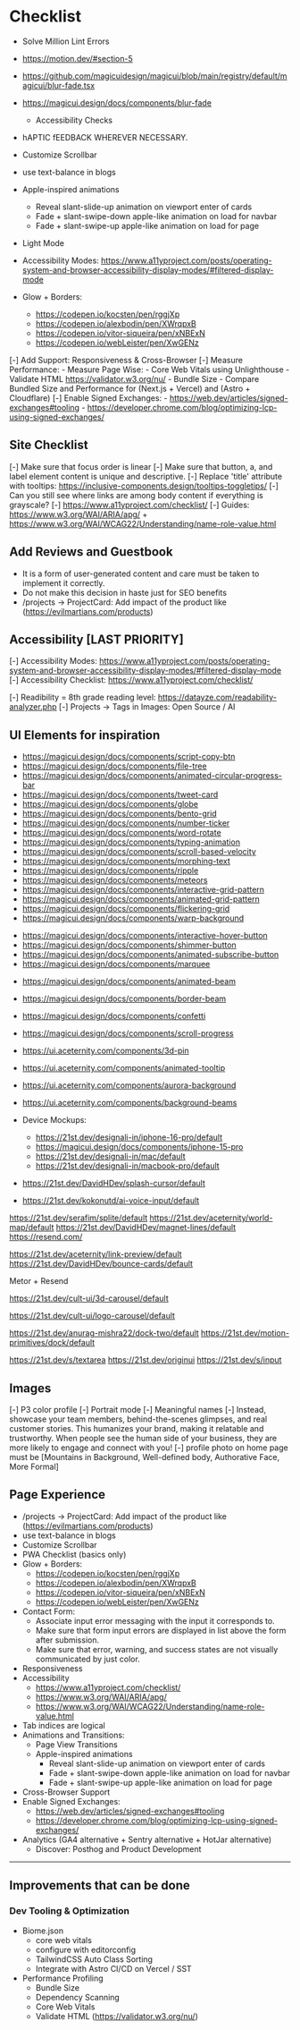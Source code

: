 # Checklist

- Solve Million Lint Errors
- https://motion.dev/#section-5
- https://github.com/magicuidesign/magicui/blob/main/registry/default/magicui/blur-fade.tsx
- https://magicui.design/docs/components/blur-fade
  - Accessibility Checks
- hAPTIC fEEDBACK WHEREVER NECESSARY.
- Customize Scrollbar
- use text-balance in blogs

- Apple-inspired animations
    - Reveal slant-slide-up animation on viewport enter of cards
    - Fade + slant-swipe-down apple-like animation on load for navbar
    - Fade + slant-swipe-up apple-like animation on load for page
- Light Mode
- Accessibility Modes: https://www.a11yproject.com/posts/operating-system-and-browser-accessibility-display-modes/#filtered-display-mode
- Glow + Borders:
    - https://codepen.io/kocsten/pen/rggjXp
    - https://codepen.io/alexbodin/pen/XWrqpxB
    - https://codepen.io/vitor-siqueira/pen/xNBExN
    - https://codepen.io/webLeister/pen/XwGENz

[-] Add Support: Responsiveness & Cross-Browser
[-] Measure Performance:
    - Measure Page Wise:
        - Core Web Vitals using Unlighthouse
        - Validate HTML https://validator.w3.org/nu/
        - Bundle Size
    - Compare Bundled Size and Performance for (Next.js + Vercel) and (Astro + Cloudflare)
[-] Enable Signed Exchanges:
    - https://web.dev/articles/signed-exchanges#tooling
    - https://developer.chrome.com/blog/optimizing-lcp-using-signed-exchanges/

## Site Checklist

[-] Make sure that focus order is linear
[-] Make sure that button, a, and label element content is unique and descriptive.
[-] Replace 'title' attribute with tooltips: https://inclusive-components.design/tooltips-toggletips/
[-] Can you still see where links are among body content if everything is grayscale?
[-] https://www.a11yproject.com/checklist/
[-] Guides: https://www.w3.org/WAI/ARIA/apg/ + https://www.w3.org/WAI/WCAG22/Understanding/name-role-value.html

## Add Reviews and Guestbook

- It is a form of user-generated content and care must be taken to implement it correctly.
- Do not make this decision in haste just for SEO benefits
- /projects -> ProjectCard: Add impact of the product like (https://evilmartians.com/products)

## Accessibility [LAST PRIORITY]

[-] Accessibility Modes: <https://www.a11yproject.com/posts/operating-system-and-browser-accessibility-display-modes/#filtered-display-mode>
[-] Accessibility Checklist: <https://www.a11yproject.com/checklist/>

[-] Readibility = 8th grade reading level: <https://datayze.com/readability-analyzer.php>
[-] Projects -> Tags in Images: Open Source / AI


## UI Elements for inspiration

- https://magicui.design/docs/components/script-copy-btn
- https://magicui.design/docs/components/file-tree
- https://magicui.design/docs/components/animated-circular-progress-bar
- https://magicui.design/docs/components/tweet-card
- https://magicui.design/docs/components/globe
- https://magicui.design/docs/components/bento-grid
- https://magicui.design/docs/components/number-ticker
- https://magicui.design/docs/components/word-rotate
- https://magicui.design/docs/components/typing-animation
- https://magicui.design/docs/components/scroll-based-velocity
- https://magicui.design/docs/components/morphing-text
- https://magicui.design/docs/components/ripple
- https://magicui.design/docs/components/meteors
- https://magicui.design/docs/components/interactive-grid-pattern
- https://magicui.design/docs/components/animated-grid-pattern
- https://magicui.design/docs/components/flickering-grid
- https://magicui.design/docs/components/warp-background
+ https://magicui.design/docs/components/interactive-hover-button
+ https://magicui.design/docs/components/shimmer-button
+ https://magicui.design/docs/components/animated-subscribe-button
+ https://magicui.design/docs/components/marquee
- https://magicui.design/docs/components/animated-beam
- https://magicui.design/docs/components/border-beam
- https://magicui.design/docs/components/confetti
- https://magicui.design/docs/components/scroll-progress

- https://ui.aceternity.com/components/3d-pin
- https://ui.aceternity.com/components/animated-tooltip
- https://ui.aceternity.com/components/aurora-background
- https://ui.aceternity.com/components/background-beams

- Device Mockups:
  - https://21st.dev/designali-in/iphone-16-pro/default
  - https://magicui.design/docs/components/iphone-15-pro
  - https://21st.dev/designali-in/mac/default
  - https://21st.dev/designali-in/macbook-pro/default

- https://21st.dev/DavidHDev/splash-cursor/default
- https://21st.dev/kokonutd/ai-voice-input/default

https://21st.dev/serafim/splite/default
https://21st.dev/aceternity/world-map/default
https://21st.dev/DavidHDev/magnet-lines/default
https://resend.com/

https://21st.dev/aceternity/link-preview/default
https://21st.dev/DavidHDev/bounce-cards/default

Metor + Resend

https://21st.dev/cult-ui/3d-carousel/default

https://21st.dev/cult-ui/logo-carousel/default

https://21st.dev/anurag-mishra22/dock-two/default
https://21st.dev/motion-primitives/dock/default

https://21st.dev/s/textarea
https://21st.dev/originui
https://21st.dev/s/input

## Images

[-] P3 color profile
[-] Portrait mode
[-] Meaningful names
[-] Instead, showcase your team members, behind-the-scenes glimpses, and real customer stories. This humanizes your brand, making it relatable and trustworthy. When people see the human side of your business, they are more likely to engage and connect with you!
[-] profile photo on home page must be [Mountains in Background, Well-defined body, Authorative Face, More Formal]

## Page Experience

- /projects -> ProjectCard: Add impact of the product like (<https://evilmartians.com/products>)
- use text-balance in blogs
- Customize Scrollbar
- PWA Checklist (basics only)
- Glow + Borders:
  - <https://codepen.io/kocsten/pen/rggjXp>
  - <https://codepen.io/alexbodin/pen/XWrqpxB>
  - <https://codepen.io/vitor-siqueira/pen/xNBExN>
  - <https://codepen.io/webLeister/pen/XwGENz>
- Contact Form:
  - Associate input error messaging with the input it corresponds to.
  - Make sure that form input errors are displayed in list above the form after submission.
  - Make sure that error, warning, and success states are not visually communicated by just color.
- Responsiveness
- Accessibility
  - <https://www.a11yproject.com/checklist/>
  - <https://www.w3.org/WAI/ARIA/apg/>
  - <https://www.w3.org/WAI/WCAG22/Understanding/name-role-value.html>
- Tab indices are logical
- Animations and Transitions:
  - Page View Transitions
  - Apple-inspired animations
    - Reveal slant-slide-up animation on viewport enter of cards
    - Fade + slant-swipe-down apple-like animation on load for navbar
    - Fade + slant-swipe-up apple-like animation on load for page
- Cross-Browser Support
- Enable Signed Exchanges:
  - <https://web.dev/articles/signed-exchanges#tooling>
  - <https://developer.chrome.com/blog/optimizing-lcp-using-signed-exchanges/>
- Analytics (GA4 alternative + Sentry alternative + HotJar alternative)
  - Discover: Posthog and Product Development

---

## Improvements that can be done

### Dev Tooling & Optimization

- Biome.json
  - core web vitals
  - configure with editorconfig
  - TailwindCSS Auto Class Sorting
  - Integrate with Astro CI/CD on Vercel / SST
- Performance Profiling
  - Bundle Size
  - Dependency Scanning
  - Core Web Vitals
  - Validate HTML (<https://validator.w3.org/nu/>)
